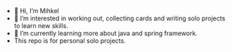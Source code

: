 - 👋 Hi, I’m Mihkel
- 👀 I’m interested in working out, collecting cards and writing solo projects to learn new skills.
- 🌱 I’m currently learning more about java and spring framework.
- This repo is for personal solo projects.


<!---
MikadoMiku/MikadoMiku is a ✨ special ✨ repository because its `README.md` (this file) appears on your GitHub profile.
You can click the Preview link to take a look at your changes.
--->

